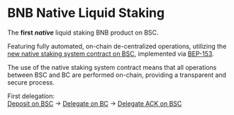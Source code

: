 # BNB Native Liquid Staking

The **first** _**native**_ liquid staking BNB product on BSC.

Featuring  fully automated, on-chain de-centralized operations, utilizing the [new native staking system contract on BSC](https://bscscan.com/address/0x0000000000000000000000000000000000002001), implemented via [BEP-153](https://github.com/bnb-chain/BEPs/blob/master/BEP153.md).

The use of the native staking system contract means that all operations between BSC and BC are performed on-chain, providing a transparent and secure process.

First delegation:\
[Deposit on BSC](https://bscscan.com/tx/0xd48b7205a0bed3945f166b59474b5d8e7f54431fac83d2676e17baa7f8c1b940#eventlog) -> [Delegate on BC](https://explorer.bnbchain.org/tx/80D6CFDF4535D4D6BC1DEC55BBE2A6577BF357767A8F34FE9DE3F79A25F4A420) -> [Delegate ACK on BSC](https://bscscan.com/tx/0x7ca0e0d5f73c32e0e120fbec4948c7b10da7fc9757f3b2b2d49dd320fa02a0a7#eventlog)







